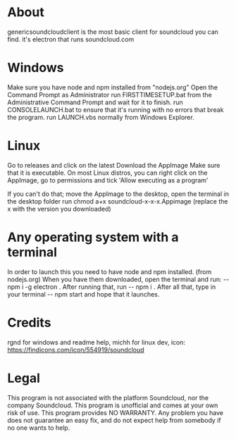 # About
genericsoundcloudclient is the most basic client for soundcloud you can find. it's electron that runs soundcloud.com

# Windows
Make sure you have node and npm installed from "nodejs.org"
Open the Command Prompt as Administrator
run FIRSTTIMESETUP.bat from the Administrative Command Prompt and wait for it to finish.
run CONSOLELAUNCH.bat to ensure that it's running with no errors that break the program.
run LAUNCH.vbs normally from Windows Explorer.

# Linux
Go to releases and click on the latest 
Download the AppImage
Make sure that it is executable.
On most Linux distros, you can right click on the AppImage, go to permissions and tick 'Allow executing as a program'

If you can't do that;
move the AppImage to the desktop,
open the terminal in the desktop folder
run chmod a+x soundcloud-x-x-x.Appimage (replace the x with the version you downloaded) 

# Any operating system with a terminal
In order to launch this you need to have node and npm installed. (from nodejs.org)
When you have them downloaded, open the terminal and run:
-- npm i -g electron .
After running that, run 
-- npm i .
After all that, type in your terminal
-- npm start
and hope that it launches.

# Credits
rgnd for windows and readme help,
michh for linux dev,
icon: https://findicons.com/icon/554919/soundcloud

# Legal
This program is not associated with the platform Soundcloud, nor the company Soundcloud. This program is unofficial and comes at your own risk of use.
This program provides NO WARRANTY. Any problem you have does not guarantee an easy fix, and do not expect help from somebody if no one wants to help.
